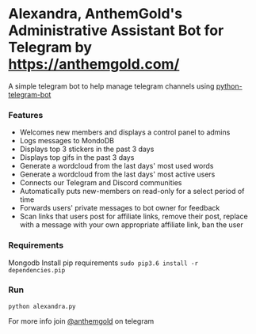 # Alexandra, AnthemGold's Administrative Assistant Bot for Telegram by https://anthemgold.com/

A simple telegram bot to help manage telegram channels using [python-telegram-bot](https://github.com/python-telegram-bot/python-telegram-bot)

### Features
* Welcomes new members and displays a control panel to admins
* Logs messages to MondoDB
* Displays top 3 stickers in the past 3 days
* Displays top gifs in the past 3 days
* Generate a wordcloud from the last days' most used words
* Generate a wordcloud from the last days' most active users
* Connects our Telegram and Discord communities
* Automatically puts new-members on read-only for a select period of time
* Forwards users' private messages to bot owner for feedback
* Scan links that users post for affiliate links, remove their post, replace with a message with your own appropriate affiliate link, ban the user

### Requirements
Mongodb
Install pip requirements `sudo pip3.6 install -r dependencies.pip`

### Run
`python alexandra.py`

For more info join [@anthemgold](https://t.me/anthemgold) on telegram


